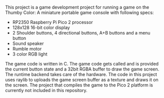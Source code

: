 This project is a game development project for running a game on the Thumby Color: A miniature portable game console with following specs:

* RP2350 Raspberry Pi Pico 2 processor
* 128x128 16-bit color display
* 2 Shoulder buttons, 4 directional buttons, A+B buttons and a menu button
* Sound speaker
* Rumble motor
* 3 color RGB light

The game code is written in C. The game code gets called and is provided the current button state and a 32bit RGBA buffer to draw the game screen. The runtime backend takes care of the hardware. The code in this project uses raylib to uploads the game screen buffer as a texture and draws it on the screen. The project that compiles the game to the Pico 2 platform is currently not included in this repository.